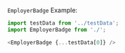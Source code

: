 `EmployerBadge` Example:

```typescript jsx
import testData from '../testData';
import EmployerBadge from './';

<EmployerBadge {...testData[0]} />
```
